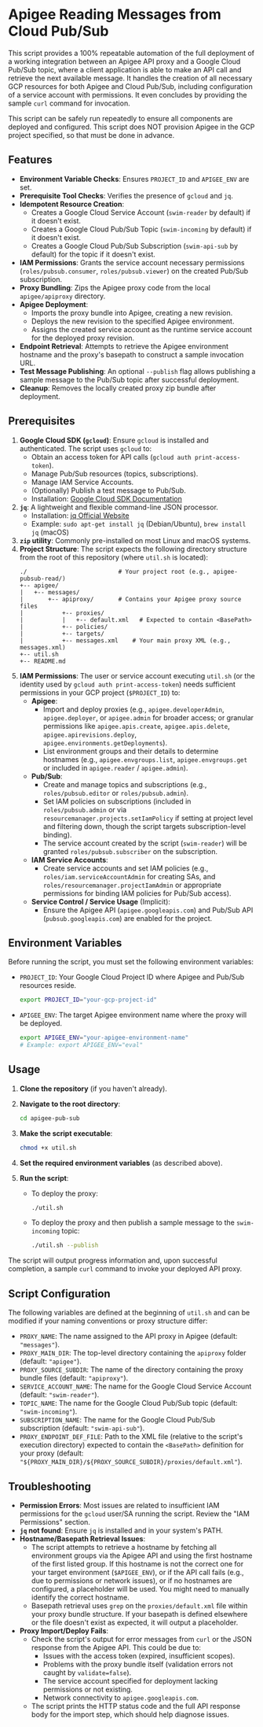 # Apigee Reading Messages from Cloud Pub/Sub 

This script provides a 100% repeatable automation of the full deployment of a working integration between an Apigee API proxy and a Google Cloud Pub/Sub topic, where a client application is able to make an API call and retrieve the next available message. It handles the creation of all necessary GCP resources for both Apigee and Cloud Pub/Sub, including configuration of a service account with permissions. It even concludes by providing the sample `curl` command for invocation.

This script can be safely run repeatedly to ensure all components are deployed and configured. This script does NOT provision Apigee in the GCP project specified, so that must be done in advance.

## Features

* **Environment Variable Checks**: Ensures `PROJECT_ID` and `APIGEE_ENV` are set.
* **Prerequisite Tool Checks**: Verifies the presence of `gcloud` and `jq`.
* **Idempotent Resource Creation**:
    * Creates a Google Cloud Service Account (`swim-reader` by default) if it doesn't exist.
    * Creates a Google Cloud Pub/Sub Topic (`swim-incoming` by default) if it doesn't exist.
    * Creates a Google Cloud Pub/Sub Subscription (`swim-api-sub` by default) for the topic if it doesn't exist.
* **IAM Permissions**: Grants the service account necessary permissions (`roles/pubsub.consumer`, `roles/pubsub.viewer`) on the created Pub/Sub subscription.
* **Proxy Bundling**: Zips the Apigee proxy code from the local `apigee/apiproxy` directory.
* **Apigee Deployment**:
    * Imports the proxy bundle into Apigee, creating a new revision.
    * Deploys the new revision to the specified Apigee environment.
    * Assigns the created service account as the runtime service account for the deployed proxy revision.
* **Endpoint Retrieval**: Attempts to retrieve the Apigee environment hostname and the proxy's basepath to construct a sample invocation URL.
* **Test Message Publishing**: An optional `--publish` flag allows publishing a sample message to the Pub/Sub topic after successful deployment.
* **Cleanup**: Removes the locally created proxy zip bundle after deployment.

## Prerequisites

1.  **Google Cloud SDK (`gcloud`)**: Ensure `gcloud` is installed and authenticated. The script uses `gcloud` to:
    * Obtain an access token for API calls (`gcloud auth print-access-token`).
    * Manage Pub/Sub resources (topics, subscriptions).
    * Manage IAM Service Accounts.
    * (Optionally) Publish a test message to Pub/Sub.
    * Installation: [Google Cloud SDK Documentation](https://cloud.google.com/sdk/docs/install)
2.  **`jq`**: A lightweight and flexible command-line JSON processor.
    * Installation: [jq Official Website](https://stedolan.github.io/jq/download/)
    * Example: `sudo apt-get install jq` (Debian/Ubuntu), `brew install jq` (macOS)
3.  **`zip` utility**: Commonly pre-installed on most Linux and macOS systems.
4.  **Project Structure**: The script expects the following directory structure from the root of this repository (where `util.sh` is located):
    ```
    ./                          # Your project root (e.g., apigee-pubsub-read/)
    +-- apigee/
    |   +-- messages/
    |       +-- apiproxy/       # Contains your Apigee proxy source files
    |           +-- proxies/
    |           |   +-- default.xml   # Expected to contain <BasePath>
    |           +-- policies/
    |           +-- targets/
    |           +-- messages.xml    # Your main proxy XML (e.g., messages.xml)
    +-- util.sh
    +-- README.md
    ```
5.  **IAM Permissions**: The user or service account executing `util.sh` (or the identity used by `gcloud auth print-access-token`) needs sufficient permissions in your GCP project (`$PROJECT_ID`) to:
    * **Apigee**:
        * Import and deploy proxies (e.g., `apigee.developerAdmin`, `apigee.deployer`, or `apigee.admin` for broader access; or granular permissions like `apigee.apis.create`, `apigee.apis.delete`, `apigee.apirevisions.deploy`, `apigee.environments.getDeployments`).
        * List environment groups and their details to determine hostnames (e.g., `apigee.envgroups.list`, `apigee.envgroups.get` or included in `apigee.reader` / `apigee.admin`).
    * **Pub/Sub**:
        * Create and manage topics and subscriptions (e.g., `roles/pubsub.editor` or `roles/pubsub.admin`).
        * Set IAM policies on subscriptions (included in `roles/pubsub.admin` or via `resourcemanager.projects.setIamPolicy` if setting at project level and filtering down, though the script targets subscription-level binding).
        * The service account created by the script (`swim-reader`) will be granted `roles/pubsub.subscriber` on the subscription.
    * **IAM Service Accounts**:
        * Create service accounts and set IAM policies (e.g., `roles/iam.serviceAccountAdmin` for creating SAs, and `roles/resourcemanager.projectIamAdmin` or appropriate permissions for binding IAM policies for Pub/Sub access).
    * **Service Control / Service Usage** (Implicit):
        * Ensure the Apigee API (`apigee.googleapis.com`) and Pub/Sub API (`pubsub.googleapis.com`) are enabled for the project.

## Environment Variables

Before running the script, you must set the following environment variables:

* `PROJECT_ID`: Your Google Cloud Project ID where Apigee and Pub/Sub resources reside.
    ```bash
    export PROJECT_ID="your-gcp-project-id"
    ```
* `APIGEE_ENV`: The target Apigee environment name where the proxy will be deployed.
    ```bash
    export APIGEE_ENV="your-apigee-environment-name"
    # Example: export APIGEE_ENV="eval"
    ```

## Usage

1.  **Clone the repository** (if you haven't already).
2.  **Navigate to the root directory**:
    ```bash
    cd apigee-pub-sub
    ```
3.  **Make the script executable**:
    ```bash
    chmod +x util.sh
    ```
4.  **Set the required environment variables** (as described above).
5.  **Run the script**:

    * To deploy the proxy:
        ```bash
        ./util.sh
        ```
    * To deploy the proxy and then publish a sample message to the `swim-incoming` topic:
        ```bash
        ./util.sh --publish
        ```

The script will output progress information and, upon successful completion, a sample `curl` command to invoke your deployed API proxy.

## Script Configuration

The following variables are defined at the beginning of `util.sh` and can be modified if your naming conventions or proxy structure differ:

* `PROXY_NAME`: The name assigned to the API proxy in Apigee (default: `"messages"`).
* `PROXY_MAIN_DIR`: The top-level directory containing the `apiproxy` folder (default: `"apigee"`).
* `PROXY_SOURCE_SUBDIR`: The name of the directory containing the proxy bundle files (default: `"apiproxy"`).
* `SERVICE_ACCOUNT_NAME`: The name for the Google Cloud Service Account (default: `"swim-reader"`).
* `TOPIC_NAME`: The name for the Google Cloud Pub/Sub topic (default: `"swim-incoming"`).
* `SUBSCRIPTION_NAME`: The name for the Google Cloud Pub/Sub subscription (default: `"swim-api-sub"`).
* `PROXY_ENDPOINT_DEF_FILE`: Path to the XML file (relative to the script's execution directory) expected to contain the `<BasePath>` definition for your proxy (default: `"${PROXY_MAIN_DIR}/${PROXY_SOURCE_SUBDIR}/proxies/default.xml"`).

## Troubleshooting

* **Permission Errors**: Most issues are related to insufficient IAM permissions for the `gcloud` user/SA running the script. Review the "IAM Permissions" section.
* **`jq` not found**: Ensure `jq` is installed and in your system's PATH.
* **Hostname/Basepath Retrieval Issues**:
    * The script attempts to retrieve a hostname by fetching all environment groups via the Apigee API and using the first hostname of the first listed group. If this hostname is not the correct one for your target environment (`$APIGEE_ENV`), or if the API call fails (e.g., due to permissions or network issues), or if no hostnames are configured, a placeholder will be used. You might need to manually identify the correct hostname.
    * Basepath retrieval uses `grep` on the `proxies/default.xml` file within your proxy bundle structure. If your basepath is defined elsewhere or the file doesn't exist as expected, it will output a placeholder.
* **Proxy Import/Deploy Fails**:
    * Check the script's output for error messages from `curl` or the JSON response from the Apigee API. This could be due to:
        * Issues with the access token (expired, insufficient scopes).
        * Problems with the proxy bundle itself (validation errors not caught by `validate=false`).
        * The service account specified for deployment lacking permissions or not existing.
        * Network connectivity to `apigee.googleapis.com`.
    * The script prints the HTTP status code and the full API response body for the import step, which should help diagnose issues.
